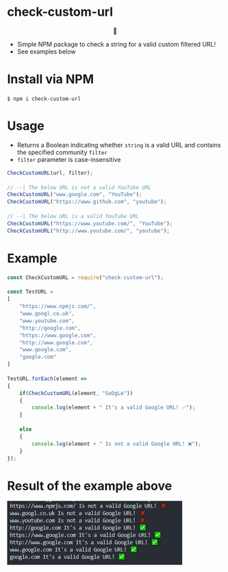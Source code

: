 # check-custom-url

<p align="center">🐜</p>

* Simple NPM package to check a string for a valid custom filtered URL!
* See examples below

# Install via NPM

`$ npm i check-custom-url `

# Usage

- Returns a Boolean indicating whether `string` is a valid URL and contains the specified community `filter`
- `filter` parameter is case-insensitive

```javascript
CheckCustomURL(url, filter);

// --| The below URL is not a valid YouTube URL
CheckCustomURL("www.google.com", "YouTube");
CheckCustomURL("https://www.github.com", "youtube");

// --| The below URL is a valid YouTube URL
CheckCustomURL("https://www.youtube.com/", "YouTube");
CheckCustomURL("http://www.youtube.com/", "youtube");
```

# Example

```javascript
const CheckCustomURL = require("check-custom-url");

const TestURL = 
[
    "https://www.npmjs.com/",
    "www.googl.co.uk",
    "www.youtube.com",
    "http://google.com",
    "https://www.google.com",
    "http://www.google.com",
    "www.google.com",
    "google.com"
]

TestURL.forEach(element =>
{
    if(CheckCustomURL(element, "GoOgLe"))
    {
        console.log(element + " It's a valid Google URL! ✅");
    }

    else
    {
        console.log(element + " Is not a valid Google URL! ❌");
    }
});
```

# Result of the example above

![Result](https://github.com/tutyamxx/check-custom-url/blob/master/example.PNG)
